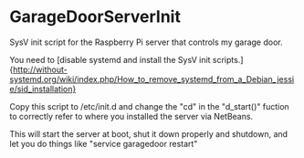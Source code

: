 # GarageDoorServerInit
SysV init script for the Raspberry Pi server that controls my garage door.

You need to [disable systemd and install the SysV init scripts.]{http://without-systemd.org/wiki/index.php/How_to_remove_systemd_from_a_Debian_jessie/sid_installation}

Copy this script to /etc/init.d and change the "cd" in the "d_start()" fuction to correctly refer to where you installed the server via NetBeans.

This will start the server at boot, shut it down properly and shutdown, and let you do things like "service garagedoor restart"
